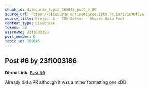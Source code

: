 ```yaml
---
chunk_id: discourse_topic_169045_post_6_00
source_url: https://discourse.onlinedegree.iitm.ac.in/t/169045/6
source_title: Project 2 - TDS Solver - Shared Data Pool
content_type: discourse
tokens: 52
username: 23f1003186
post_number: 6
topic_id: 169045
---
```


## Post #6 by 23f1003186

**Direct Link**: [Post #6](https://discourse.onlinedegree.iitm.ac.in/t/169045/6)

Already did a PR although it was a minor formatting one xDD
